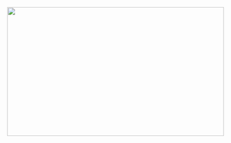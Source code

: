 <a href="https://github.com/devxb/gitanimals" style="width:100%;">
<img
  src="https://render.gitanimals.org/farms/samiehomie"
  width="100%"
  height="300"
/>
</a>
